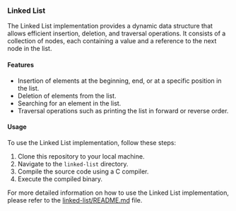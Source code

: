 ### Linked List
The Linked List implementation provides a dynamic data structure that allows efficient insertion, deletion, and traversal operations. It consists of a collection of nodes, each containing a value and a reference to the next node in the list.

#### Features
- Insertion of elements at the beginning, end, or at a specific position in the list.
- Deletion of elements from the list.
- Searching for an element in the list.
- Traversal operations such as printing the list in forward or reverse order.

#### Usage
To use the Linked List implementation, follow these steps:
1. Clone this repository to your local machine.
2. Navigate to the `linked-list` directory.
3. Compile the source code using a C compiler.
4. Execute the compiled binary.

For more detailed information on how to use the Linked List implementation, please refer to the [linked-list/README.md](https://www.geeksforgeeks.org/data-structures/linked-list/) file.
